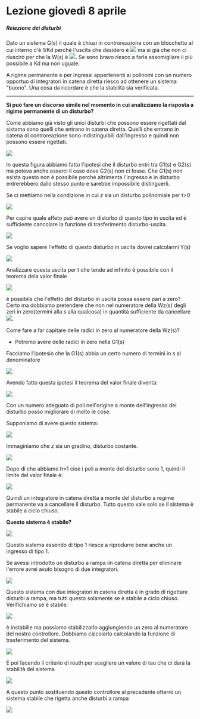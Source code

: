 # Lezione giovedì 8 aprile

##### Reiezione dei disturbi

Dato un sistema G(s) il quale è chiusi in controreazione con un blocchetto al cui interno c'è 1/Kd perché l'uscita che desidero è ![](img1.png) ma si gia che non ci riuscirò per che la W(s) è ![](img2.png). Se sono bravo riesco a farla assomigliare il più possibile a Kd ma non uguale.

A rigime permanente e per ingressi appertenenti ai polinomi con un numero opportuo di integratori in catena diretta riesco ad ottenere un sistema "buono". Una cosa da ricordare è che la stabilità sia verificata.

----
__Si può fare un discorso simile nel momento in cui analizziamo la risposta a rigime permanente di un disturbo?__

Come abbiamo già visto gli unici disturbi che possono essere rigettati dal sistama sono quelli che entrano in catena diretta. Quelli che entrano in catena di controreazione sono indistinguibili dall'ingresso e quindi non possono essere rigettati.

![](img3.png)

In questa figura abbiamo fatto l'ipotesi che il disturbo entri tra G1(s) e G2(s) ma poteva anche esserci il caso dove G2(s) non ci fosse. Che G1(s) non esista questo non è possibile perché altrimenta l'ingresso e in disturbo entrerebbero dallo stesso punto e sarebbe impossibile distinguerli.

Se ci mettiamo nella condizione in cui _z_ sia un disturbo polinomiale per t>0

![](img4.png)

Per capire quale affeto può avere un disturbo di questo tipo in uscita ed è sufficiente cancolare la funzione di trasferimento disturbo-uscita.

![](img5.png)

Se voglio sapere l'effetto di questo disturbo in uscita dovrei calcolarmi Y(s)

![](img6.png)

Analizzare questa uscita per t che tende ad infinito è possibile con il teorema dela valor finale

![](img7.png)

è possibile che l'effetto del disturbo in uscita possa essere pari a zero? Certo ma dobbiamo pretendere che non nel numeratore della Wz(s) degli zeri in zero(termini alla s alla qualcosa) in quantità sufficiente da cancellare ![](img8.png).

Come fare a far capitare delle radici in zero al numeratore della Wz(s)?
- Potremo avere delle radici in zero nella G1(s)

Facciamo l'ipotesio che la G1(s) abbia un certo numero di termini in s al denominatore

![](img9.png)

Avendo fatto questa ipotesi il teorema del valor finale diventa:

![](img10.1.png)

Con un numero adeguato di poli nell'origine a monte dell'ingresso del disturbo posso migliorare di molto le cose.

Supponiamo di avere questo sistema:

![](img11.png)

Immaginiamo che _z_ sia un gradino, disturbo costante.

![](img12.png)

Dopo di che abbiamo h=1 cioè i poli a monte del disturbo sono 1, quindi il limite del valor finale è:

![](img13.png)

Quindi un integratore in catena diretta a monte del disturbo a regime permanente va a cancellare il disturbo. Tutto questo vale solo se il sistema è stabile a ciclo chiuso.

__Questo sistema è stabile?__

![](img14.png)

Questo sistema essendo di tipo 1 riesce a riprodurre bene anche un ingresso di tipo 1.

Se avessi introdotto un disturbo a rampa iin catena diretta per eliminare l'errore avrei avuto bisogno di due integratori.

![](img15.png)

Questo sistema con due integratori in catena diretta è in grado di rigettare disturbi a rampa, ma tutti questo solamente se è stabile a ciclo chiuso. Verifichiamo se è stabile:

![](img16.png)

è instabille ma possiamo stabilizzarlo aggiungiendo un zero al numeratore del nostro controllore. Dobbiamo calcolarlo calcolando la funzione di trasferimento del sistema.

 ![](img17.png)

 E poi facendo il criterio di routh per scegliere un valore di tau che ci darà la stabilità del sistema

 ![](img18.png)

 A questo punto sostituendo questo controllore al precedente otterrò un sistema stabile che rigetta anche disturbi a rampa

 ![](img19.png)
